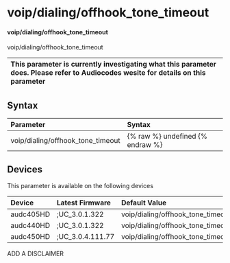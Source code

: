 ﻿---
description: voip/dialing/offhook_tone_timeout
search: false
---

# voip/dialing/offhook_tone_timeout

#### voip/dialing/offhook_tone_timeout

voip/dialing/offhook_tone_timeout


| This parameter is currently investigating what this parameter does. Please refer to Audiocodes wesite for details on this parameter | 
| :--- |

## Syntax
| Parameter | Syntax |
| :--- | :--- |
|voip/dialing/offhook_tone_timeout | {% raw %} undefined {% endraw %}|

## Devices
This parameter is available on the following devices

| Device | Latest Firmware | Default Value |
|:---|:---|:---|
| audc405HD | ;UC_3.0.1.322 | voip/dialing/offhook_tone_timeout=120 
| audc440HD | ;UC_3.0.1.322 | voip/dialing/offhook_tone_timeout=120 
| audc450HD | ;UC_3.0.4.111.77 | voip/dialing/offhook_tone_timeout=120 

ADD A DISCLAIMER
